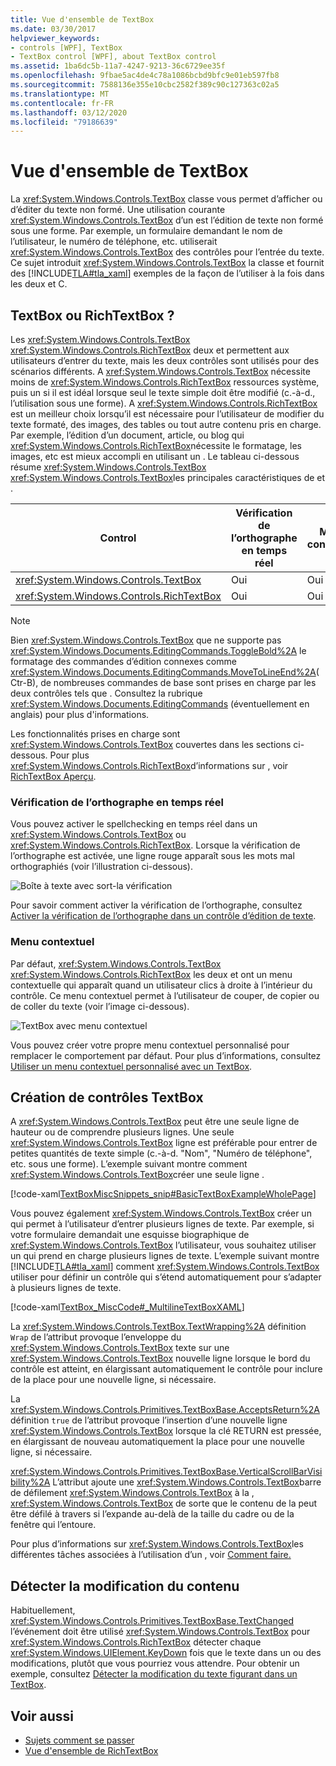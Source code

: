 ```yaml
---
title: Vue d'ensemble de TextBox
ms.date: 03/30/2017
helpviewer_keywords:
- controls [WPF], TextBox
- TextBox control [WPF], about TextBox control
ms.assetid: 1ba6dc5b-11a7-4247-9213-36c6729ee35f
ms.openlocfilehash: 9fbae5ac4de4c78a1086bcbd9bfc9e01eb597fb8
ms.sourcegitcommit: 7588136e355e10cbc2582f389c90c127363c02a5
ms.translationtype: MT
ms.contentlocale: fr-FR
ms.lasthandoff: 03/12/2020
ms.locfileid: "79186639"
---
```

# <a name="textbox-overview"></a>Vue d'ensemble de TextBox
La <xref:System.Windows.Controls.TextBox> classe vous permet d’afficher ou d’éditer du texte non formé. Une utilisation courante <xref:System.Windows.Controls.TextBox> d’un est l’édition de texte non formé sous une forme. Par exemple, un formulaire demandant le nom de l’utilisateur, le numéro de téléphone, etc. utiliserait <xref:System.Windows.Controls.TextBox> des contrôles pour l’entrée du texte. Ce sujet introduit <xref:System.Windows.Controls.TextBox> la classe et fournit des [!INCLUDE[TLA#tla_xaml](../../../../includes/tlasharptla-xaml-md.md)] exemples de la façon de l’utiliser à la fois dans les deux et C.  

<a name="textbox_or_richtextbox"></a>
## <a name="textbox-or-richtextbox"></a>TextBox ou RichTextBox ?  
 Les <xref:System.Windows.Controls.TextBox> <xref:System.Windows.Controls.RichTextBox> deux et permettent aux utilisateurs d’entrer du texte, mais les deux contrôles sont utilisés pour des scénarios différents. A <xref:System.Windows.Controls.TextBox> nécessite moins de <xref:System.Windows.Controls.RichTextBox> ressources système, puis un si il est idéal lorsque seul le texte simple doit être modifié (c.-à-d., l’utilisation sous une forme). A <xref:System.Windows.Controls.RichTextBox> est un meilleur choix lorsqu’il est nécessaire pour l’utilisateur de modifier du texte formaté, des images, des tables ou tout autre contenu pris en charge. Par exemple, l’édition d’un document, article, ou blog qui <xref:System.Windows.Controls.RichTextBox>nécessite le formatage, les images, etc est mieux accompli en utilisant un . Le tableau ci-dessous résume <xref:System.Windows.Controls.TextBox> <xref:System.Windows.Controls.TextBox>les principales caractéristiques de et .  
  
|Control|Vérification de l’orthographe en temps réel|Menu contextuel|Formatage de <xref:System.Windows.Documents.EditingCommands.ToggleBold%2A> commandes comme (Ctr-B)|<xref:System.Windows.Documents.FlowDocument>contenu comme des images, des paragraphes, des tables, etc.|  
|-------------|------------------------------|------------------|------------------------------------------------------------------------------------------------------------------------------------------------------------------------------------------------------|--------------------------------------------------------------------------------------------------------------------------------------------------------------------------------------------------|  
|<xref:System.Windows.Controls.TextBox>|Oui|Oui|Non |Non.|  
|<xref:System.Windows.Controls.RichTextBox>|Oui|Oui|Oui (voir [Vue d’ensemble de RichTextBox](richtextbox-overview.md))|Oui (voir [Vue d’ensemble de RichTextBox](richtextbox-overview.md))|  
  
> [!NOTE]
> Bien <xref:System.Windows.Controls.TextBox> que ne supporte pas <xref:System.Windows.Documents.EditingCommands.ToggleBold%2A> le formatage des commandes d’édition connexes comme <xref:System.Windows.Documents.EditingCommands.MoveToLineEnd%2A>(Ctr-B), de nombreuses commandes de base sont prises en charge par les deux contrôles tels que . Consultez la rubrique <xref:System.Windows.Documents.EditingCommands> (éventuellement en anglais) pour plus d'informations.  
  
 Les fonctionnalités prises en charge sont <xref:System.Windows.Controls.TextBox> couvertes dans les sections ci-dessous. Pour plus <xref:System.Windows.Controls.RichTextBox>d’informations sur , voir [RichTextBox Aperçu](richtextbox-overview.md).  
  
### <a name="real-time-spellchecking"></a>Vérification de l’orthographe en temps réel  
 Vous pouvez activer le spellchecking en temps réel dans un <xref:System.Windows.Controls.TextBox> ou <xref:System.Windows.Controls.RichTextBox>. Lorsque la vérification de l’orthographe est activée, une ligne rouge apparaît sous les mots mal orthographiés (voir l’illustration ci-dessous).  
  
 ![Boîte à texte avec sort&#45;la vérification](./media/editing-textbox-with-spellchecking.png "Editing_TextBox_with_Spellchecking")  
  
 Pour savoir comment activer la vérification de l’orthographe, consultez [Activer la vérification de l’orthographe dans un contrôle d’édition de texte](how-to-enable-spell-checking-in-a-text-editing-control.md).  
  
### <a name="context-menu"></a>Menu contextuel  
 Par défaut, <xref:System.Windows.Controls.TextBox> <xref:System.Windows.Controls.RichTextBox> les deux et ont un menu contextuelle qui apparaît quand un utilisateur clics à droite à l’intérieur du contrôle. Ce menu contextuel permet à l’utilisateur de couper, de copier ou de coller du texte (voir l’image ci-dessous).  
  
 ![TextBox avec menu contextuel](./media/editing-textbox-with-context-menu.png "Editing_TextBox_with_Context_Menu")  
  
 Vous pouvez créer votre propre menu contextuel personnalisé pour remplacer le comportement par défaut. Pour plus d’informations, consultez [Utiliser un menu contextuel personnalisé avec un TextBox](how-to-use-a-custom-context-menu-with-a-textbox.md).  
  
<a name="creating_textboxes"></a>
## <a name="creating-textboxes"></a>Création de contrôles TextBox  
 A <xref:System.Windows.Controls.TextBox> peut être une seule ligne de hauteur ou de comprendre plusieurs lignes. Une seule <xref:System.Windows.Controls.TextBox> ligne est préférable pour entrer de petites quantités de texte simple (c.-à-d. "Nom", "Numéro de téléphone", etc. sous une forme). L’exemple suivant montre comment <xref:System.Windows.Controls.TextBox>créer une seule ligne .  
  
 [!code-xaml[TextBoxMiscSnippets_snip#BasicTextBoxExampleWholePage](~/samples/snippets/csharp/VS_Snippets_Wpf/TextBoxMiscSnippets_snip/csharp/basictextboxexample.xaml#basictextboxexamplewholepage)]  
  
 Vous pouvez également <xref:System.Windows.Controls.TextBox> créer un qui permet à l’utilisateur d’entrer plusieurs lignes de texte. Par exemple, si votre formulaire demandait une esquisse biographique de <xref:System.Windows.Controls.TextBox> l’utilisateur, vous souhaitez utiliser un qui prend en charge plusieurs lignes de texte. L’exemple suivant montre [!INCLUDE[TLA#tla_xaml](../../../../includes/tlasharptla-xaml-md.md)] comment <xref:System.Windows.Controls.TextBox> utiliser pour définir un contrôle qui s’étend automatiquement pour s’adapter à plusieurs lignes de texte.  
  
 [!code-xaml[TextBox_MiscCode#_MultilineTextBoxXAML](~/samples/snippets/csharp/VS_Snippets_Wpf/TextBox_MiscCode/CSharp/Window1.xaml#_multilinetextboxxaml)]  
  
 La <xref:System.Windows.Controls.TextBox.TextWrapping%2A> définition `Wrap` de l’attribut provoque l’enveloppe du <xref:System.Windows.Controls.TextBox> texte sur une <xref:System.Windows.Controls.TextBox> nouvelle ligne lorsque le bord du contrôle est atteint, en élargissant automatiquement le contrôle pour inclure de la place pour une nouvelle ligne, si nécessaire.  
  
 La <xref:System.Windows.Controls.Primitives.TextBoxBase.AcceptsReturn%2A> définition `true` de l’attribut provoque l’insertion d’une nouvelle ligne <xref:System.Windows.Controls.TextBox> lorsque la clé RETURN est pressée, en élargissant de nouveau automatiquement la place pour une nouvelle ligne, si nécessaire.  
  
 <xref:System.Windows.Controls.Primitives.TextBoxBase.VerticalScrollBarVisibility%2A> L’attribut ajoute une <xref:System.Windows.Controls.TextBox>barre de défilement <xref:System.Windows.Controls.TextBox> à la , <xref:System.Windows.Controls.TextBox> de sorte que le contenu de la peut être défilé à travers si l’expande au-delà de la taille du cadre ou de la fenêtre qui l’entoure.  
  
 Pour plus d’informations sur <xref:System.Windows.Controls.TextBox>les différentes tâches associées à l’utilisation d’un , voir [Comment faire.](textbox-how-to-topics.md)  
  
<a name="editing_commands"></a>
## <a name="detect-when-content-changes"></a>Détecter la modification du contenu  
 Habituellement, <xref:System.Windows.Controls.Primitives.TextBoxBase.TextChanged> l’événement doit être utilisé <xref:System.Windows.Controls.TextBox> pour <xref:System.Windows.Controls.RichTextBox> détecter chaque <xref:System.Windows.UIElement.KeyDown> fois que le texte dans un ou des modifications, plutôt que vous pourriez vous attendre. Pour obtenir un exemple, consultez [Détecter la modification du texte figurant dans un TextBox](how-to-detect-when-text-in-a-textbox-has-changed.md).  
  
## <a name="see-also"></a>Voir aussi

- [Sujets comment se passer](textbox-how-to-topics.md)
- [Vue d'ensemble de RichTextBox](richtextbox-overview.md)
